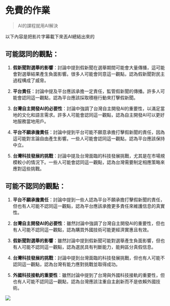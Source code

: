 免費的作業
===


>AI的課程就用AI解決

以下內容是把影片字幕載下來丟AI總結出來的

## 可能認同的觀點：

1. **假新聞對選舉的影響**：討論中提到假新聞在選舉期間可能會大量傳播，這可能會對選舉結果產生負面影響。很多人可能會同意這一觀點，認為假新聞對民主過程構成了威脅。

2. **平台責任**：討論中提及平台應該承擔一定責任，監管假新聞的傳播。許多人可能會認同這一觀點，認為平台應該採取積極行動來打擊假新聞。

3. **台灣自主開發AI的必要性**：討論中強調了台灣自主開發AI的重要性，以滿足當地的文化和語言需求。許多人可能會認同這一觀點，認為自主開發AI可以更好地服務當地用戶。

4. **平台不願承擔責任**：討論中提到平台可能不願意承擔打擊假新聞的責任，因為這可能對言論自由產生影響。一些人可能會認同這一觀點，認為平台應該保持中立。

5. **台灣科技發展的挑戰**：討論中提及台灣面臨的科技發展挑戰，尤其是在市場規模較小的情況下。一些人可能會認同這一觀點，認為台灣需要制定相應策略來應對這些挑戰。

## 可能不認同的觀點：

1. **平台不願承擔責任**：討論中提到一些人認為平台不願承擔打擊假新聞的責任，但也有人可能不認同這一觀點，認為平台應該承擔更多責任來維護信息的真實性。

2. **台灣自主開發AI的必要性**：雖然討論中強調了台灣自主開發AI的重要性，但也有人可能不認同這一觀點，認為購買外國技術可能更經濟實惠且有效。

3. **假新聞對選舉的影響**：雖然討論中提到假新聞可能對選舉產生負面影響，但也有人可能不認同這一觀點，認為選民具有判斷能力，能夠區分真假信息。

4. **台灣科技發展的挑戰**：討論中提到台灣面臨的科技發展挑戰，但也有人可能不認同這一觀點，認為台灣有能力應對挑戰並取得成功。

5. **外國科技接軌的重要性**：雖然討論中提到了台灣與外國科技接軌的重要性，但也有人可能不認同這一觀點，認為台灣應該注重自主創新而不是依賴外國技術。

![](https://giphy.com/gifs/ufc-middle-finger-for-you-alexandre-pantoja-wgts1jTI7vmy9M0XlP)